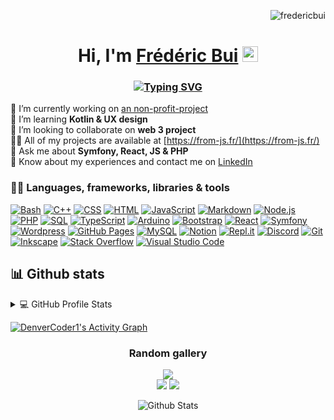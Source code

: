 <p align="right"> <img src="https://komarev.com/ghpvc/?username=fredericbui&label=Profile%20views&color=0e75b6&style=flat" alt="fredericbui" /> </p>

<div align="center">
<h1>Hi, I'm <a href="https://github.com/fredericBui">Frédéric Bui</a> <img src="https://media.giphy.com/media/hvRJCLFzcasrR4ia7z/giphy.gif" width="25px"></h1>
</div>

<h3 align="center">
<a href="https://git.io/typing-svg"><img src="https://readme-typing-svg.demolab.com?font=Ubuntu&pause=5000&lines=I'm+a+web+developer+interest+in+web3+!" alt="Typing SVG" /></a>
</h3>

🔭 I’m currently working on [an non-profit-project](https://github.com/coin-rise) <br/>
🌱 I’m learning **Kotlin & UX design** <br/>
🤝 I’m looking to collaborate on **web 3 project** <br/>
👨‍💻 All of my projects are available at [https://from-js.fr/](https://from-js.fr/) <br/>
💬 Ask me about **Symfony, React, JS & PHP** <br/>
📄 Know about my experiences and contact me on [LinkedIn](https://www.linkedin.com/in/fr%C3%A9d%C3%A9ric-bui-a20084a4/)


### 👨‍💻 Languages, frameworks, libraries & tools

<p>
    <a href="https://github.com/search?q=user%3ADenverCoder1+language%3Abash"><img alt="Bash" src="https://img.shields.io/badge/Bash-121011.svg?logo=gnu-bash&logoColor=white"></a>
    <a href="https://github.com/search?q=user%3ADenverCoder1+language%3Acpp"><img alt="C++" src="https://custom-icon-badges.demolab.com/badge/C++-9C033A.svg?logo=cpp2&logoColor=white"></a>
    <a href="https://github.com/search?q=user%3ADenverCoder1+language%3Acss"><img alt="CSS" src="https://img.shields.io/badge/CSS-1572B6.svg?logo=css3&logoColor=white"></a>
    <a href="https://github.com/search?q=user%3ADenverCoder1+language%3Ahtml"><img alt="HTML" src="https://img.shields.io/badge/HTML-E34F26.svg?logo=html5&logoColor=white"></a>
    <a href="https://github.com/search?q=user%3ADenverCoder1+language%3Ajavascript"><img alt="JavaScript" src="https://img.shields.io/badge/JavaScript-F7DF1E.svg?logo=javascript&logoColor=black"></a>
    <a href="https://github.com/search?q=user%3ADenverCoder1+language%3Amarkdown"><img alt="Markdown" src="https://img.shields.io/badge/Markdown-000000.svg?logo=markdown&logoColor=white"></a>
    <a href="https://github.com/search?q=user%3ADenverCoder1+language%3Ajavascript"><img alt="Node.js" src="https://img.shields.io/badge/Node.js-43853D.svg?logo=node.js&logoColor=white"></a>
    <a href="https://github.com/search?q=user%3ADenverCoder1+language%3Aphp"><img alt="PHP" src="https://img.shields.io/badge/PHP-777BB4.svg?logo=php&logoColor=white"></a>
    <a href="https://github.com/search?q=user%3ADenverCoder1+language%3Asql"><img alt="SQL" src="https://custom-icon-badges.demolab.com/badge/SQL-025E8C.svg?logo=database&logoColor=white"></a>
    <a href="https://github.com/search?q=user%3ADenverCoder1+language%3AtypeScript"><img alt="TypeScript" src="https://img.shields.io/badge/TypeScript-007ACC.svg?logo=typescript&logoColor=white"></a>
    <a href="#"><img alt="Arduino" src="https://img.shields.io/badge/-Arduino-00979D?logo=Arduino&logoColor=white"></a>
    <a href="#"><img alt="Bootstrap" src="https://img.shields.io/badge/Bootstrap-7952B3.svg?logo=bootstrap&logoColor=white"></a>
    <a href="#"><img alt="React" src="https://img.shields.io/badge/React-20232a.svg?logo=react&logoColor=%2361DAFB"></a>
    <a href="#"><img alt="Symfony" src="https://img.shields.io/badge/Symfony-111111.svg?logo=symfony&logoColor=white"></a>
    <a href="#"><img alt="Wordpress" src="https://img.shields.io/badge/Wordpress-21759B?logo=wordpress&logoColor=white"></a>
    <a href="#"><img alt="GitHub Pages" src="https://img.shields.io/badge/GitHub%20Pages-327FC7.svg?logo=github&logoColor=white"></a>
    <a href="#"><img alt="MySQL" src="https://img.shields.io/badge/MySQL-00f.svg?logo=mysql&logoColor=white"></a>
    <a href="#"><img alt="Notion" src="https://img.shields.io/badge/Notion-010101.svg?logo=notion&logoColor=white"></a>
    <a href="#"><img alt="Repl.it" src="https://img.shields.io/badge/Repl.it-0D101E.svg?logo=Replit&logoColor=white"></a>
    <a href="#"><img alt="Discord" src="https://img.shields.io/badge/-Discord-5865F2.svg?logo=discord&logoColor=white"></a>
    <a href="#"><img alt="Git" src="https://img.shields.io/badge/Git-F05033.svg?logo=git&logoColor=white"></a>
    <a href="#"><img alt="Inkscape" src="https://img.shields.io/badge/Inkscape-000000?logo=Inkscape&logoColor=white"></a>
    <a href="#"><img alt="Stack Overflow" src="https://img.shields.io/badge/-Stack%20Overflow-FE7A16?logo=stack-overflow&logoColor=white"></a>
    <a href="#"><img alt="Visual Studio Code" src="https://img.shields.io/badge/Visual%20Studio%20Code-0078d7.svg?logo=visual-studio-code&logoColor=white"></a>
</p>

## 📊 Github stats

<!-- https://github.com/anuraghazra/github-readme-stats -->
<details> 
  <summary>💻 GitHub Profile Stats</summary>
  <div>
    <img src = "https://github-readme-stats.vercel.app/api?username=fredericbui&show_icons=true&theme=dark&hide_border=true" width = 400>
    <img src = "https://github-readme-streak-stats.herokuapp.com?user=fredericbui&theme=dark&hide_border=true" width = 400>
  </div>
  <img src = "https://github-readme-stats.vercel.app/api/top-langs?username=fredericbui&show_icons=true&locale=en&layout=compact" alt="fredericbui" /> 
  

  <b>Note:</b> Top languages is only a metric of the languages my public code consists of and doesn't reflect experience or skill level.
</details>

<!-- https://github.com/ashutosh00710/github-readme-activity-graph -->

<a href="https://github.com/ashutosh00710/github-readme-activity-graph"><img alt="DenverCoder1's Activity Graph" src="https://denvercoder1-activity-graph.herokuapp.com/graph/?username=fredericbui&bg_color=1F222E&color=F8D866&line=F85D7F&point=FFFFFF&hide_border=true" /></a>

<div align="center">
<h3>Random gallery</h3>
    <div display="flex">
        <img src="https://picsum.photos/seed/sun/300"/>
        <div>
            <img src="https://picsum.photos/seed/cloud/150" />
            <img src="https://picsum.photos/seed/thunder/150" />
        </div>
    </div>
</div>

<p align="center">
    <img src="https://raw.githubusercontent.com/mayhemantt/mayhemantt/Update/svg/Bottom.svg" alt="Github Stats" />
</p>
